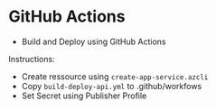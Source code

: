# GitHub Actions

- Build and Deploy using GitHub Actions

Instructions:

- Create ressource using `create-app-service.azcli`
- Copy `build-deploy-api.yml` to .github/workfows
- Set Secret using Publisher Profile
